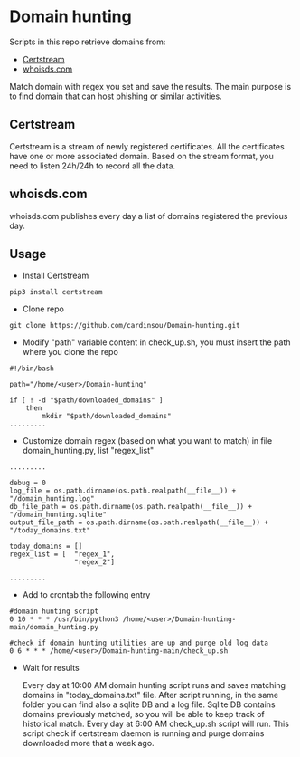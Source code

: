 # Domain hunting

Scripts in this repo retrieve domains from:

- [Certstream](https://certstream.calidog.io/)
- [whoisds.com](https://www.whoisds.com/newly-registered-domains)

Match domain with regex you set and save the results. The main purpose is to find domain that can host phishing or similar activities. 

## Certstream

Certstream is a stream of newly registered certificates. All the certificates have one or more associated domain. Based on the stream format, you need to listen 24h/24h to record all the data.


## whoisds.com

whoisds.com publishes every day a list of domains registered the previous day.

## Usage

- Install Certstream

```
pip3 install certstream
```

- Clone repo

```
git clone https://github.com/cardinsou/Domain-hunting.git
```

- Modify "path" variable content in check_up.sh, you must insert the path where you clone the repo

```
#!/bin/bash

path="/home/<user>/Domain-hunting"

if [ ! -d "$path/downloaded_domains" ]
	then
		mkdir "$path/downloaded_domains"
.........
```

- Customize domain regex (based on what you want to match) in file domain_hunting.py, list "regex_list"

```
.........

debug = 0
log_file = os.path.dirname(os.path.realpath(__file__)) + "/domain_hunting.log"
db_file_path = os.path.dirname(os.path.realpath(__file__)) + "/domain_hunting.sqlite"
output_file_path = os.path.dirname(os.path.realpath(__file__)) + "/today_domains.txt"

today_domains = []
regex_list = [	"regex_1",
                "regex_2"]

.........
```

- Add to crontab the following entry

```
#domain hunting script
0 10 * * * /usr/bin/python3 /home/<user>/Domain-hunting-main/domain_hunting.py

#check if domain hunting utilities are up and purge old log data
0 6 * * * /home/<user>/Domain-hunting-main/check_up.sh
```

- Wait for results
	
	Every day at 10:00 AM domain hunting script runs and saves matching domains in "today_domains.txt" file. After script running, in the same folder you can find also a sqlite DB and a log file. Sqlite DB contains domains previously matched, so you will be able to keep track of historical match.
	Every day at 6:00 AM check_up.sh script will run. This script check if certstream daemon is running and purge domains downloaded more that a week ago. 


